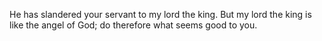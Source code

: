 He has slandered your servant to my lord the king. But my lord the king is like the angel of God; do therefore what seems good to you.
